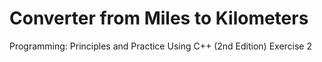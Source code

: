 # Converter from Miles to Kilometers

Programming: Principles and Practice Using C++ (2nd Edition)
Exercise 2 
